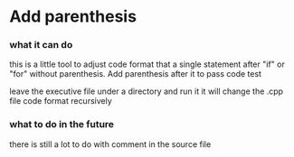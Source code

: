 # Add parenthesis

### what it can do
this is a little tool to adjust code format that a single statement after "if" or "for" without parenthesis.
Add parenthesis after it to pass code test

leave the executive file under a directory and run it
it will change the .cpp file code format recursively

### what to do in the future
there is still a lot to do with comment in the source file
